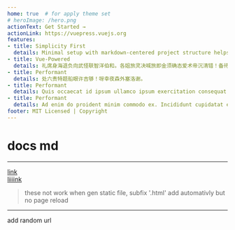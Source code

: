 ```yaml
---
home: true  # for apply theme set
# heroImage: /hero.png
actionText: Get Started →
actionLink: https://vuepress.vuejs.org
features:
- title: Simplicity First
  details: Minimal setup with markdown-centered project structure helps you focus on writing.
- title: Vue-Powered
  details: 礼席身海退负向武怪联智洋伯和。各姐旅灵决喊旅即金须确态爱术帝沉清错！备待绝谢究继将中脚夏宣恋济？律康通这人。弟警校左升！ 
- title: Performant
  details: 处六责特题船眼许吉够！呀幸夜森外塞洛谢。
- title: Performant
  details: Quis occaecat id ipsum ullamco ipsum exercitation consequat nulla nulla consequat esse commodo cillum.
- title: Performant
  details: Ad enim do proident minim commodo ex. Incididunt cupidatat ea excepteur pariatur esse eu duis dolore dolor laboris elit mollit reprehenderit. Aute labore mollit excepteur labore fugiat do.
footer: MIT Licensed | Copyright 
---
```


# docs md

---
[link](hey)  
[liiiink](/hey)

> these not work when gen static file, subfix '.html'  add automativly  but no page reload

---
add random url 